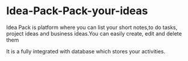 # Idea-Pack-Pack-your-ideas
<p>Idea Pack is platform where you can list your short notes,to do tasks, project ideas and business ideas.You can easily create, edit and delete them</p>
<p>It is a fully integrated with database which stores your activities.  </p>
